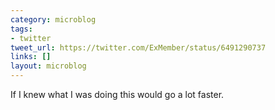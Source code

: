 ```yaml
---
category: microblog
tags:
- twitter
tweet_url: https://twitter.com/ExMember/status/6491290737
links: []
layout: microblog
---
```

If I knew what I was doing this would go a lot faster.
